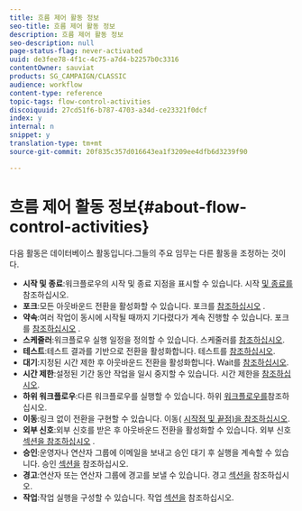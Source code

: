 ```yaml
---
title: 흐름 제어 활동 정보
seo-title: 흐름 제어 활동 정보
description: 흐름 제어 활동 정보
seo-description: null
page-status-flag: never-activated
uuid: de3fee78-4f1c-4c75-a7d4-b2257b0c3316
contentOwner: sauviat
products: SG_CAMPAIGN/CLASSIC
audience: workflow
content-type: reference
topic-tags: flow-control-activities
discoiquuid: 27cd51f6-b787-4703-a34d-ce23321f0dcf
index: y
internal: n
snippet: y
translation-type: tm+mt
source-git-commit: 20f835c357d016643ea1f3209ee4dfb6d3239f90

---
```



# 흐름 제어 활동 정보{#about-flow-control-activities}

다음 활동은 데이터베이스 활동입니다.그들의 주요 임무는 다른 활동을 조정하는 것이다.

* **시작 및 종료**:워크플로우의 시작 및 종료 지점을 표시할 수 있습니다. 시작 [및 종료를](../../workflow/using/start-and-end.md)참조하십시오.
* **포크**:모든 아웃바운드 전환을 활성화할 수 있습니다. 포크를 [참조하십시오](../../workflow/using/fork.md) .
* **약속**:여러 작업이 동시에 시작될 때까지 기다렸다가 계속 진행할 수 있습니다. 포크를 [참조하십시오](../../workflow/using/fork.md) .
* **스케줄러**:워크플로우 실행 일정을 정의할 수 있습니다. 스케줄러를 [참조하십시오](../../workflow/using/scheduler.md).
* **테스트**:테스트 결과를 기반으로 전환을 활성화합니다. 테스트를 [참조하십시오](../../workflow/using/test.md).
* **대기**:지정된 시간 제한 후 아웃바운드 전환을 활성화합니다. Wait를 [참조하십시오](../../workflow/using/wait.md).
* **시간 제한**:설정된 기간 동안 작업을 일시 중지할 수 있습니다. 시간 제한을 [참조하십시오](../../workflow/using/time-constraint.md).
* **하위 워크플로우**:다른 워크플로우를 실행할 수 있습니다. 하위 [워크플로우를](../../workflow/using/sub-workflow.md)참조하십시오.
* **이동**:링크 없이 전환을 구현할 수 있습니다. 이동( [시작점 및 끝점)을 참조하십시오](../../workflow/using/jump--start-point-and-end-point-.md).
* **외부 신호**:외부 신호를 받은 후 아웃바운드 전환을 활성화할 수 있습니다. 외부 신호 [섹션을 참조하십시오](../../workflow/using/external-signal.md) .
* **승인**:운영자나 연산자 그룹에 이메일을 보내고 승인 대기 후 실행을 계속할 수 있습니다. 승인 [섹션을](../../workflow/using/approval.md) 참조하십시오.
* **경고**:연산자 또는 연산자 그룹에 경고를 보낼 수 있습니다. 경고 [섹션을](../../workflow/using/alert.md) 참조하십시오.
* **작업**:작업 실행을 구성할 수 있습니다. 작업 [섹션을](../../workflow/using/task.md) 참조하십시오.

